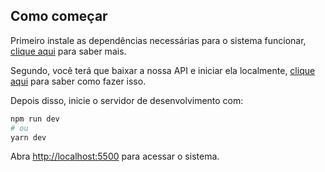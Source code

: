 ## Como começar

Primeiro instale as dependências necessárias para o sistema funcionar, [clique aqui](https://github.com/luks360/projeto-requi-medicamentos/wiki/Instala%C3%A7%C3%A3o) para saber mais.

Segundo, você terá que baixar a nossa API e iniciar ela localmente, [clique aqui](github.com/luks360/API_RM) para saber como fazer isso.

Depois disso, inicie o servidor de desenvolvimento com:

```bash
npm run dev
# ou
yarn dev
```

Abra [http://localhost:5500](http://localhost:5500) para acessar o sistema.
